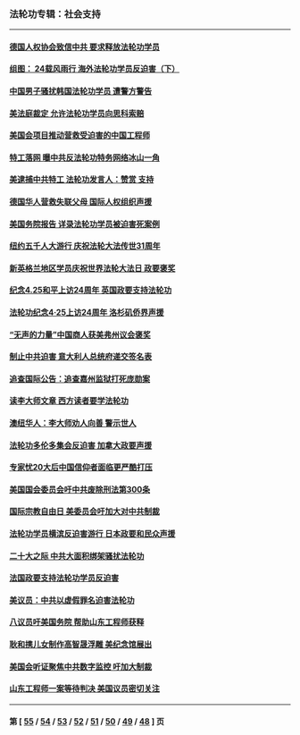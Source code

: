 ### 法轮功专辑：社会支持
---
#### [德国人权协会致信中共 要求释放法轮功学员](../../pages/nf4386/n14045330.md?08160430) 
#### [组图： 24载风雨行 海外法轮功学员反迫害（下）](../../pages/nf4386/n14030279.md?08160430) 
#### [中国男子骚扰韩国法轮功学员 遭警方警告](../../pages/nf4386/n14033245.md?08160430) 
#### [美法庭裁定 允许法轮功学员向思科索赔](../../pages/nf4386/n14030620.md?08160430) 
#### [美国会项目推动营救受迫害的中国工程师](../../pages/nf4386/n14019887.md?08160430) 
#### [特工落网 曝中共反法轮功特务网络冰山一角](../../pages/nf4386/n14006412.md?08160430) 
#### [美逮捕中共特工 法轮功发言人：赞赏 支持](../../pages/nf4386/n14005107.md?08160430) 
#### [德国华人营救失联父母 国际人权组织声援](../../pages/nf4386/n14002019.md?08160430) 
#### [美国务院报告 详录法轮功学员被迫害死案例](../../pages/nf4386/n13997752.md?08160430) 
#### [纽约五千人大游行 庆祝法轮大法传世31周年](../../pages/nf4386/n13995110.md?08160430) 
#### [新英格兰地区学员庆祝世界法轮大法日 政要褒奖](../../pages/nf4386/n13990800.md?08160430) 
#### [纪念4.25和平上访24周年 英国政要支持法轮功](../../pages/nf4386/n13984057.md?08160430) 
#### [法轮功纪念4·25上访24周年 洛杉矶侨界声援](../../pages/nf4386/n13978796.md?08160430) 
#### [“无声的力量”中国商人获美弗州议会褒奖](../../pages/nf4386/n13941208.md?08160430) 
#### [制止中共迫害 意大利人总统府递交签名表](../../pages/nf4386/n13933726.md?08160430) 
#### [追查国际公告：追查嘉州监狱打死庞勋案](../../pages/nf4386/n13933461.md?08160430) 
#### [读李大师文章 西方读者要学法轮功](../../pages/nf4386/n13925142.md?08160430) 
#### [澳纽华人：李大师劝人向善 警示世人](../../pages/nf4386/n13924146.md?08160430) 
#### [法轮功多伦多集会反迫害 加拿大政要声援](../../pages/nf4386/n13881303.md?08160430) 
#### [专家忧20大后中国信仰者面临更严酷打压](../../pages/nf4386/n13874993.md?08160430) 
#### [美国国会委员会吁中共废除刑法第300条](../../pages/nf4386/n13868121.md?08160430) 
#### [国际宗教自由日 美委员会吁加大对中共制裁](../../pages/nf4386/n13855021.md?08160430) 
#### [法轮功学员横滨反迫害游行 日本政要和民众声援](../../pages/nf4386/n13847132.md?08160430) 
#### [二十大之际 中共大面积绑架骚扰法轮功](../../pages/nf4386/n13846381.md?08160430) 
#### [法国政要支持法轮功学员反迫害](../../pages/nf4386/n13841970.md?08160430) 
#### [美议员：中共以虚假罪名迫害法轮功](../../pages/nf4386/n13841083.md?08160430) 
#### [八议员吁美国务院 帮助山东工程师获释](../../pages/nf4386/n13836379.md?08160430) 
#### [耿和携儿女制作高智晟浮雕 美纪念馆展出](../../pages/nf4386/n13829624.md?08160430) 
#### [美国会听证聚焦中共数字监控 吁加大制裁](../../pages/nf4386/n13825083.md?08160430) 
#### [山东工程师一案等待判决 美国议员密切关注](../../pages/nf4386/n13815065.md?08160430) 

---
#### 第 [ [55](./55.md?08160430) / [54](./54.md?08160430) / [53](./53.md?08160430) / [52](./52.md?08160430) / [51](./51.md?08160430) / [50](./50.md?08160430) / [49](./49.md?08160430) / [48](./48.md?08160430) ] 页
